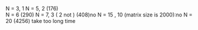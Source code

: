 N = 3, 1
N = 5, 2   (176)   
N = 6      (290)
N = 7, 3 ( 2 not )  (408)no
N = 15 , 10   (matrix size is 2000):no
N = 20    (4256)   take too long time 
